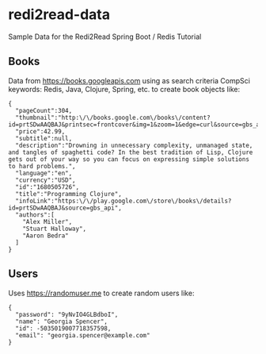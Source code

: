 # redi2read-data

Sample Data for the Redi2Read Spring Boot / Redis Tutorial

## Books

Data from https://books.googleapis.com using as search criteria CompSci keywords: Redis, Java, Clojure, Spring, etc. to create book objects like:

```
{
  "pageCount":304,
  "thumbnail":"http:\/\/books.google.com\/books\/content?id=prtSDwAAQBAJ&printsec=frontcover&img=1&zoom=1&edge=curl&source=gbs_api",
  "price":42.99,
  "subtitle":null,
  "description":"Drowning in unnecessary complexity, unmanaged state, and tangles of spaghetti code? In the best tradition of Lisp, Clojure gets out of your way so you can focus on expressing simple solutions to hard problems.",
  "language":"en",
  "currency":"USD",
  "id":"1680505726",
  "title":"Programming Clojure",
  "infoLink":"https:\/\/play.google.com\/store\/books\/details?id=prtSDwAAQBAJ&source=gbs_api",
  "authors":[
    "Alex Miller",
    "Stuart Halloway",
    "Aaron Bedra"
  ]
}
```

## Users

Uses https://randomuser.me to create random users like:

```
{
  "password": "9yNvIO4GLBdboI",
  "name": "Georgia Spencer",
  "id": -5035019007718357598,
  "email": "georgia.spencer@example.com"
}
```

